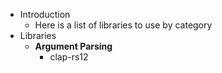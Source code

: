 - Introduction
	- Here is a list of libraries to use by category
- Libraries
	- **Argument Parsing**
		- clap-rs12